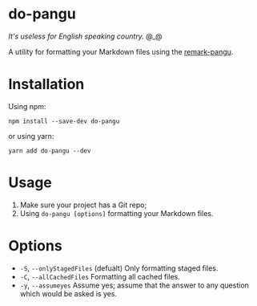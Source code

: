 # do-pangu

_It's useless for English speaking country._ @\_@

A utility for formatting your Markdown files using the [remark-pangu](https://github.com/VincentBel/remark-pangu).

# Installation

Using npm:

`npm install --save-dev do-pangu`

or using yarn:

`yarn add do-pangu --dev`

# Usage

1.  Make sure your project has a Git repo;
2.  Using `do-pangu [options]` formatting your Markdown files.

# Options

-   `-S`, `--onlyStagedFiles`   (defualt) Only formatting staged files.
-   `-C`, `--allCachedFiles`    Formatting all cached files.
-   `-y`, `--assumeyes`         Assume yes; assume that the answer to any question which would be asked is yes.
